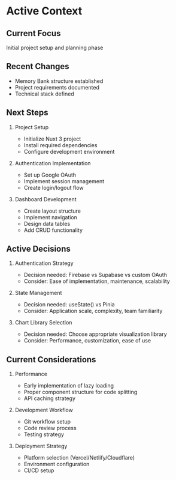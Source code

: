 # Active Context

## Current Focus

Initial project setup and planning phase

## Recent Changes

- Memory Bank structure established
- Project requirements documented
- Technical stack defined

## Next Steps

1. Project Setup

   - Initialize Nuxt 3 project
   - Install required dependencies
   - Configure development environment

2. Authentication Implementation

   - Set up Google OAuth
   - Implement session management
   - Create login/logout flow

3. Dashboard Development
   - Create layout structure
   - Implement navigation
   - Design data tables
   - Add CRUD functionality

## Active Decisions

1. Authentication Strategy

   - Decision needed: Firebase vs Supabase vs custom OAuth
   - Consider: Ease of implementation, maintenance, scalability

2. State Management

   - Decision needed: useState() vs Pinia
   - Consider: Application scale, complexity, team familiarity

3. Chart Library Selection
   - Decision needed: Choose appropriate visualization library
   - Consider: Performance, customization, ease of use

## Current Considerations

1. Performance

   - Early implementation of lazy loading
   - Proper component structure for code splitting
   - API caching strategy

2. Development Workflow

   - Git workflow setup
   - Code review process
   - Testing strategy

3. Deployment Strategy
   - Platform selection (Vercel/Netlify/Cloudflare)
   - Environment configuration
   - CI/CD setup
